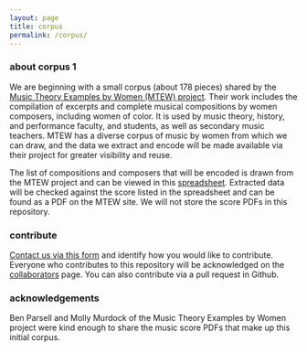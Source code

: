 ```yaml
---
layout: page
title: corpus
permalink: /corpus/
---
```


### about corpus 1
We are beginning with a small corpus (about 178 pieces) shared by the [Music Theory Examples by Women (MTEW) project](https://musictheoryexamplesbywomen.com/). Their work includes the compilation of excerpts and complete musical compositions by women composers, including women of color. It is used by music theory, history, and performance faculty, and students, as well as secondary music teachers. MTEW has a diverse corpus of music by women from which we can draw, and the data we extract and encode will be made available via their project for greater visibility and reuse.

The list of compositions and composers that will be encoded is drawn from the MTEW project and can be viewed in this [spreadsheet](https://docs.google.com/spreadsheets/d/1Z9dzcnmz6S_bHAwdTHTnPlaDxmvbVXNBCqfpHvhmcWU/edit?usp=sharing).
Extracted data will be checked against the score listed in the spreadsheet and can be found as a PDF on the MTEW site. We will not store the score PDFs in this repository.

### contribute
[Contact us via this form](https://goo.gl/forms/1UggNJKRU14q9Sh63) and identify how you would like to contribute. Everyone who contributes to this repository will be acknowledged on the [collaborators](/collaborators) page. You can also contribute via a pull request in Github.

### acknowledgements
Ben Parsell and Molly Murdock of the Music Theory Examples by Women project were kind enough to share the music score PDFs that make up this initial corpus.

